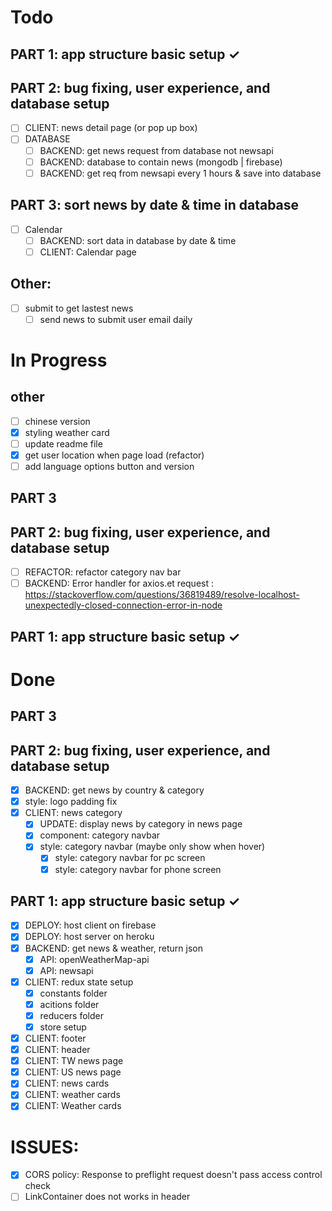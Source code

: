 # Todo

## PART 1: app structure basic setup ✓

## PART 2: bug fixing, user experience, and database setup

- [ ] CLIENT: news detail page (or pop up box)
- [ ] DATABASE
  - [ ] BACKEND: get news request from database not newsapi
  - [ ] BACKEND: database to contain news (mongodb | firebase)
  - [ ] BACKEND: get req from newsapi every 1 hours & save into database

## PART 3: sort news by date & time in database

- [ ] Calendar
  - [ ] BACKEND: sort data in database by date & time
  - [ ] CLIENT: Calendar page

## Other:

- [ ] submit to get lastest news
  - [ ] send news to submit user email daily

# In Progress

## other

- [ ] chinese version
- [x] styling weather card
- [ ] update readme file
- [x] get user location when page load (refactor)
- [ ] add language options button and version

## PART 3

## PART 2: bug fixing, user experience, and database setup

- [ ] REFACTOR: refactor category nav bar
- [ ] BACKEND: Error handler for axios.et request : https://stackoverflow.com/questions/36819489/resolve-localhost-unexpectedly-closed-connection-error-in-node

## PART 1: app structure basic setup ✓

# Done

## PART 3

## PART 2: bug fixing, user experience, and database setup

- [x] BACKEND: get news by country & category
- [x] style: logo padding fix
- [x] CLIENT: news category
  - [x] UPDATE: display news by category in news page
  - [x] component: category navbar
  - [x] style: category navbar (maybe only show when hover)
    - [x] style: category navbar for pc screen
    - [x] style: category navbar for phone screen

## PART 1: app structure basic setup ✓

- [x] DEPLOY: host client on firebase
- [x] DEPLOY: host server on heroku
- [x] BACKEND: get news & weather, return json
  - [x] API: openWeatherMap-api
  - [x] API: newsapi
- [x] CLIENT: redux state setup
  - [x] constants folder
  - [x] acitions folder
  - [x] reducers folder
  - [x] store setup
- [x] CLIENT: footer
- [x] CLIENT: header
- [x] CLIENT: TW news page
- [x] CLIENT: US news page
- [x] CLIENT: news cards
- [x] CLIENT: weather cards
- [x] CLIENT: Weather cards

# ISSUES:

- [x] CORS policy: Response to preflight request doesn't pass access control check
- [ ] LinkContainer does not works in header
